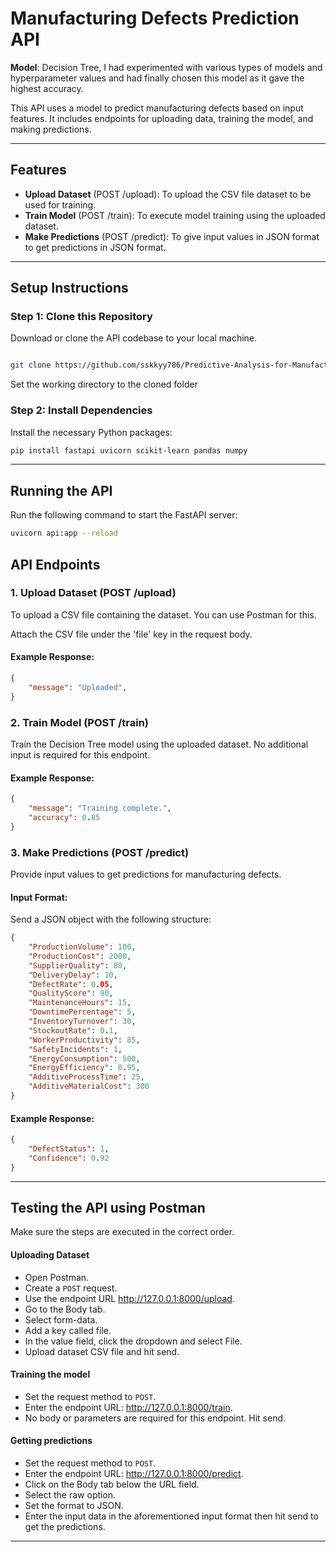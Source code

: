 # Manufacturing Defects Prediction API

**Model**: Decision Tree, I had experimented with various types of models and hyperparameter values and had finally chosen this model as it gave the highest accuracy. 

This API uses a  model to predict manufacturing defects based on input features. It includes endpoints for uploading data, training the model, and making predictions.

---

## Features

- **Upload Dataset** (POST /upload): To upload the CSV file dataset to be used for training.
- **Train Model** (POST /train): To execute model training using the uploaded dataset.
- **Make Predictions** (POST /predict): To give input values in JSON format to get predictions in JSON format.

---

## Setup Instructions

### Step 1: Clone this Repository
Download or clone the API codebase to your local machine.
```bash

git clone https://github.com/sskkyy786/Predictive-Analysis-for-Manufacturing-Operations-.git
```
Set the working directory to the cloned folder

### Step 2: Install Dependencies
Install the necessary Python packages:
```bash
pip install fastapi uvicorn scikit-learn pandas numpy
```

---

## Running the API

Run the following command to start the FastAPI server:
```bash
uvicorn api:app --reload
```

## API Endpoints

### 1. **Upload Dataset (POST /upload)**

To upload a CSV file containing the dataset. You can use Postman for this.

Attach the CSV file under the 'file' key in the request body.

#### Example Response:
```json
{
    "message": "Uploaded",
}
```

### 2. **Train Model (POST /train)**
Train the Decision Tree model using the uploaded dataset. No additional input is required for this endpoint.

#### Example Response:
```json
{
    "message": "Training complete.",
    "accuracy": 0.85
}
```

### 3. **Make Predictions (POST /predict)**
Provide input values to get predictions for manufacturing defects.

#### Input Format:
Send a JSON object with the following structure:
```json
{
    "ProductionVolume": 100,
    "ProductionCost": 2000,
    "SupplierQuality": 80,
    "DeliveryDelay": 10,
    "DefectRate": 0.05,
    "QualityScore": 90,
    "MaintenanceHours": 15,
    "DowntimePercentage": 5,
    "InventoryTurnover": 30,
    "StockoutRate": 0.1,
    "WorkerProductivity": 85,
    "SafetyIncidents": 1,
    "EnergyConsumption": 500,
    "EnergyEfficiency": 0.95,
    "AdditiveProcessTime": 25,
    "AdditiveMaterialCost": 300
}
```

#### Example Response:
```json
{
    "DefectStatus": 1,
    "Confidence": 0.92
}
```

---

## Testing the API using Postman

Make sure the steps are executed in the correct order.

#### Uploading Dataset

- Open Postman.
- Create a `POST` request.
- Use the endpoint URL http://127.0.0.1:8000/upload.
- Go to the Body tab. 
- Select form-data.
- Add a key called file.
- In the value field, click the dropdown and select File.
- Upload dataset CSV file and hit send.

#### Training the model

- Set the request method to `POST`.
- Enter the endpoint URL: http://127.0.0.1:8000/train.
- No body or parameters are required for this endpoint. Hit send.

#### Getting predictions

- Set the request method to `POST`.
- Enter the endpoint URL: http://127.0.0.1:8000/predict.
- Click on the Body tab below the URL field.
- Select the raw option.
- Set the format to JSON.
- Enter the input data in the aforementioned input format then hit send to get the predictions.

---
 
